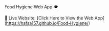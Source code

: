  Food Hygiene Web App 🍽️

 
 🔗 Live Website: [Click Here to View the Web App] (https://hafsa157.github.io/Food-Hygiene/)
